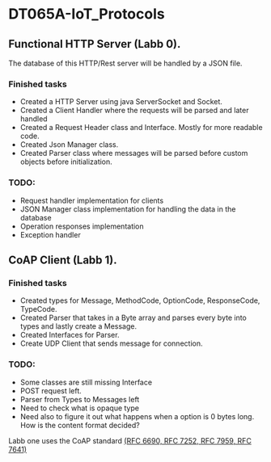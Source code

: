 # DT065A-IoT_Protocols

## Functional HTTP Server (Labb 0).
The database of this HTTP/Rest server will be handled by a JSON file.

### Finished tasks
* Created a HTTP Server using java ServerSocket and Socket.
* Created a Client Handler where the requests will be parsed and later handled
* Created a Request Header class and Interface. Mostly for more readable code.
* Created Json Manager class.
* Created Parser class where messages will be parsed before custom objects before initialization.


### TODO:
* Request handler implementation for clients
* JSON Manager class implementation for handling the data in the database
* Operation responses implementation
* Exception handler


## CoAP Client (Labb 1).

### Finished tasks
* Created types for Message, MethodCode, OptionCode, ResponseCode, TypeCode.
* Created Parser that takes in a Byte array and parses every byte into types and lastly create a Message.
* Created Interfaces for Parser.
* Create UDP Client that sends message for connection.


### TODO:
* Some classes are still missing Interface
* POST request left.
* Parser from Types to Messages left
* Need to check what is opaque type
* Need also to figure it out what happens when a option is 0 bytes long. How is the content format decided?

Labb one uses the CoAP standard [(RFC 6690, RFC 7252, RFC 7959, RFC 7641)](https://github.com/Ninhow/DT065A-IoT_Protocols/blob/master/coap-cheatsheet.pdf)
